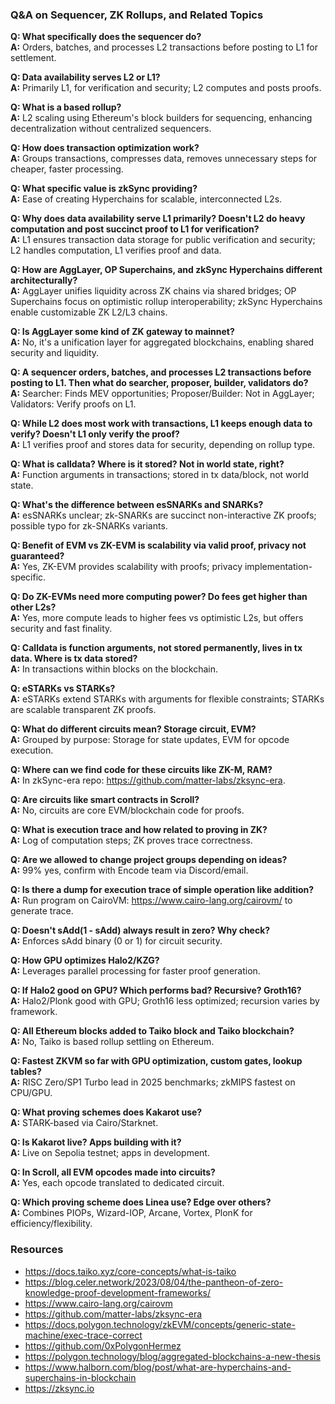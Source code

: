 ### Q&A on Sequencer, ZK Rollups, and Related Topics

**Q: What specifically does the sequencer do?**  
**A:** Orders, batches, and processes L2 transactions before posting to L1 for settlement.

**Q: Data availability serves L2 or L1?**  
**A:** Primarily L1, for verification and security; L2 computes and posts proofs.

**Q: What is a based rollup?**  
**A:** L2 scaling using Ethereum's block builders for sequencing, enhancing decentralization without centralized sequencers.

**Q: How does transaction optimization work?**  
**A:** Groups transactions, compresses data, removes unnecessary steps for cheaper, faster processing.

**Q: What specific value is zkSync providing?**  
**A:** Ease of creating Hyperchains for scalable, interconnected L2s.

**Q: Why does data availability serve L1 primarily? Doesn't L2 do heavy computation and post succinct proof to L1 for verification?**  
**A:** L1 ensures transaction data storage for public verification and security; L2 handles computation, L1 verifies proof and data.

**Q: How are AggLayer, OP Superchains, and zkSync Hyperchains different architecturally?**  
**A:** AggLayer unifies liquidity across ZK chains via shared bridges; OP Superchains focus on optimistic rollup interoperability; zkSync Hyperchains enable customizable ZK L2/L3 chains.

**Q: Is AggLayer some kind of ZK gateway to mainnet?**  
**A:** No, it's a unification layer for aggregated blockchains, enabling shared security and liquidity.

**Q: A sequencer orders, batches, and processes L2 transactions before posting to L1. Then what do searcher, proposer, builder, validators do?**  
**A:** Searcher: Finds MEV opportunities; Proposer/Builder: Not in AggLayer; Validators: Verify proofs on L1.

**Q: While L2 does most work with transactions, L1 keeps enough data to verify? Doesn't L1 only verify the proof?**  
**A:** L1 verifies proof and stores data for security, depending on rollup type.

**Q: What is calldata? Where is it stored? Not in world state, right?**  
**A:** Function arguments in transactions; stored in tx data/block, not world state.

**Q: What's the difference between esSNARKs and SNARKs?**  
**A:** esSNARKs unclear; zk-SNARKs are succinct non-interactive ZK proofs; possible typo for zk-SNARKs variants.

**Q: Benefit of EVM vs ZK-EVM is scalability via valid proof, privacy not guaranteed?**  
**A:** Yes, ZK-EVM provides scalability with proofs; privacy implementation-specific.

**Q: Do ZK-EVMs need more computing power? Do fees get higher than other L2s?**  
**A:** Yes, more compute leads to higher fees vs optimistic L2s, but offers security and fast finality.

**Q: Calldata is function arguments, not stored permanently, lives in tx data. Where is tx data stored?**  
**A:** In transactions within blocks on the blockchain.

**Q: eSTARKs vs STARKs?**  
**A:** eSTARKs extend STARKs with arguments for flexible constraints; STARKs are scalable transparent ZK proofs.

**Q: What do different circuits mean? Storage circuit, EVM?**  
**A:** Grouped by purpose: Storage for state updates, EVM for opcode execution.

**Q: Where can we find code for these circuits like ZK-M, RAM?**  
**A:** In zkSync-era repo: https://github.com/matter-labs/zksync-era.

**Q: Are circuits like smart contracts in Scroll?**  
**A:** No, circuits are core EVM/blockchain code for proofs.

**Q: What is execution trace and how related to proving in ZK?**  
**A:** Log of computation steps; ZK proves trace correctness.

**Q: Are we allowed to change project groups depending on ideas?**  
**A:** 99% yes, confirm with Encode team via Discord/email.

**Q: Is there a dump for execution trace of simple operation like addition?**  
**A:** Run program on CairoVM: https://www.cairo-lang.org/cairovm/ to generate trace.

**Q: Doesn't sAdd(1 - sAdd) always result in zero? Why check?**  
**A:** Enforces sAdd binary (0 or 1) for circuit security.

**Q: How GPU optimizes Halo2/KZG?**  
**A:** Leverages parallel processing for faster proof generation.

**Q: If Halo2 good on GPU? Which performs bad? Recursive? Groth16?**  
**A:** Halo2/Plonk good with GPU; Groth16 less optimized; recursion varies by framework.

**Q: All Ethereum blocks added to Taiko block and Taiko blockchain?**  
**A:** No, Taiko is based rollup settling on Ethereum.

**Q: Fastest ZKVM so far with GPU optimization, custom gates, lookup tables?**  
**A:** RISC Zero/SP1 Turbo lead in 2025 benchmarks; zkMIPS fastest on CPU/GPU.

**Q: What proving schemes does Kakarot use?**  
**A:** STARK-based via Cairo/Starknet.

**Q: Is Kakarot live? Apps building with it?**  
**A:** Live on Sepolia testnet; apps in development.

**Q: In Scroll, all EVM opcodes made into circuits?**  
**A:** Yes, each opcode translated to dedicated circuit.

**Q: Which proving scheme does Linea use? Edge over others?**  
**A:** Combines PIOPs, Wizard-IOP, Arcane, Vortex, PlonK for efficiency/flexibility.

### Resources
- https://docs.taiko.xyz/core-concepts/what-is-taiko
- https://blog.celer.network/2023/08/04/the-pantheon-of-zero-knowledge-proof-development-frameworks/
- https://www.cairo-lang.org/cairovm
- https://github.com/matter-labs/zksync-era
- https://docs.polygon.technology/zkEVM/concepts/generic-state-machine/exec-trace-correct
- https://github.com/0xPolygonHermez
- https://polygon.technology/blog/aggregated-blockchains-a-new-thesis
- https://www.halborn.com/blog/post/what-are-hyperchains-and-superchains-in-blockchain
- https://zksync.io